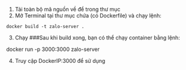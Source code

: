 1. Tải toàn bộ mã nguồn về để trong thư mục
2. Mở Terminal tại thư mục chứa (có Dockerfile) và chạy lệnh:
```CLI
docker build -t zalo-server .
```
3. Chạy
###Sau khi build xong, bạn có thể chạy container bằng lệnh:

docker run -p 3000:3000 zalo-server

4. Truy cập DockerIP:3000 để sử dụng
